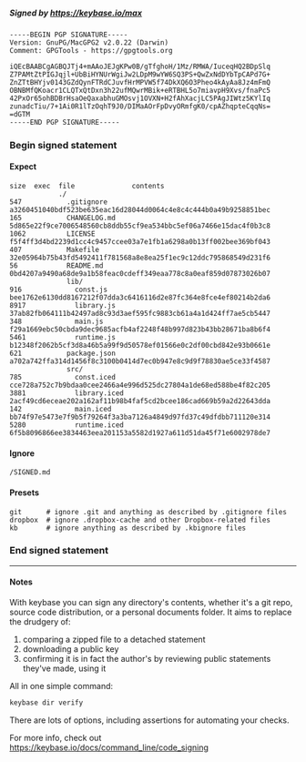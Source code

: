 ##### Signed by https://keybase.io/max
```
-----BEGIN PGP SIGNATURE-----
Version: GnuPG/MacGPG2 v2.0.22 (Darwin)
Comment: GPGTools - https://gpgtools.org

iQEcBAABCgAGBQJTj4+mAAoJEJgKPw0B/gTfghoH/1Mz/RMWA/IuceqHQ2BDpSlq
Z7PAMtZtPIGJqjl+UbBiHYNUrWgiJw2LDpM9wYW6SQ3PS+QwZxNdDYbTpCAPd7G+
ZnZTtBHYjv0143GZdQynFTRdCJuvfHrMPVW5f74DkXQ6O3Pheo4kAyAa8Jz4mFmQ
OBNBMfQKoacr1CLQTxQtDxn3h22ufMQwrMBik+eRTBHL5o7miavpH9Xvs/fnaPc5
42PxOr65ohBDBrHsaOeQaxabhuGMOsvj1OVXN+H2fAhXacjLC5PAgJIWtz5KYlIq
zunadcTiu/7+1Ai0R1lTzOqhT9J0/DIMaAOrFpDvyORmfgK0/cpAZhqpteCqqNs=
=dGTM
-----END PGP SIGNATURE-----

```

<!-- END SIGNATURES -->

### Begin signed statement 

#### Expect

```
size  exec  file              contents                                                        
            ./                                                                                
547           .gitignore      a3260451040bdf523be635eac16d28044d0064c4e8c4c444b0a49b9258851bec
165           CHANGELOG.md    5d865e22f9ce7006548560cb8ddb55cf9ea534bbc5ef06a7466e15dac4f0b3c8
1062          LICENSE         f5f4ff3d4bd2239d1cc4c9457ccee03a7e1fb1a6298a0b13ff002bee369bf043
407           Makefile        32e05964b75b43fd5492411f781568a8e8ea25f1ec9c12ddc795868549d231f6
56            README.md       0bd4207a9490a68de9a1b58feac0cdeff349eaa778c8a0eaf859d07873026b07
              lib/                                                                            
916             const.js      bee1762e6130dd8167212f07dda3c6416116d2e87fc364e8fce4ef80214b2da6
8917            library.js    37ab82fb064111b42497ad8c93d3aef595fc9883cb61a4a1d424ff7ae5cb5447
348             main.js       f29a1669ebc50cbda9dec9685acfb4af2248f48b997d823b43bb28671ba8b6f4
5461            runtime.js    b12348f2062b5cf3d8a46b5a99f9d50578ef01566e0c2df00cbd842e93b0661e
621           package.json    a702a742ffa314d1456f8c3100b0414d7ec0b947e8c9d9f78830ae5ce33f4587
              src/                                                                            
785             const.iced    cce728a752c7b9bdaa0cee2466a4e996d525dc27804a1de68ed588be4f82c205
3881            library.iced  2acf49cd6eceae202a162af11b98b4faf5cd2bcee186cad669b59a2d22643dda
142             main.iced     bb74f97e5473e7f9b5f79264f3a3ba7126a4849d97fd37c49dfdbb711120e314
5280            runtime.iced  6f5b8096866ee3834463eea201153a5582d1927a611d51da45f71e6002978de7
```

#### Ignore

```
/SIGNED.md
```

#### Presets

```
git      # ignore .git and anything as described by .gitignore files
dropbox  # ignore .dropbox-cache and other Dropbox-related files    
kb       # ignore anything as described by .kbignore files          
```

<!-- summarize version = 0.0.9 -->

### End signed statement

<hr>

#### Notes

With keybase you can sign any directory's contents, whether it's a git repo,
source code distribution, or a personal documents folder. It aims to replace the drudgery of:

  1. comparing a zipped file to a detached statement
  2. downloading a public key
  3. confirming it is in fact the author's by reviewing public statements they've made, using it

All in one simple command:

```bash
keybase dir verify
```

There are lots of options, including assertions for automating your checks.

For more info, check out https://keybase.io/docs/command_line/code_signing